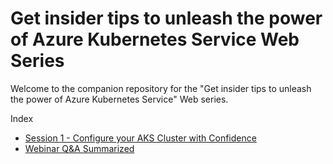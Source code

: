 # Get insider tips to unleash the power of Azure Kubernetes Service Web Series

Welcome to the companion repository for the "Get insider tips to unleash the power of Azure Kubernetes Service" Web series. 

Index
- [Session 1 - Configure your AKS Cluster with Confidence](2021-04-14-configure-your-aks-cluster-with-confidence/README.md)
- [Webinar Q&A Summarized](Q&A.md)
